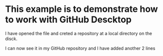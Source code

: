 # This example is to demonstrate how to work with GitHub Descktop
I have opened the  file and creted a repository at a local directory on the disck.

I can now see it in my GitHub repository and I have added another 2 lines

